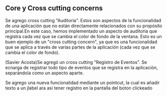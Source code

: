 ## Core y Cross cutting concerns
Se agrego cross cutting "Auditoría". Estos son aspectos de la funcionalidad de una aplicación que no están directamente relacionados con su propósito principal.En este caso, hemos implementado un aspecto de auditoría que registra cada vez que se cambia el color de fondo de la ventana. Esto es un buen ejemplo de un "cross cutting concern", ya que es una funcionalidad que se aplica a través de varias partes de la aplicación (cada vez que se cambia el color de fondo).

(Savier Acosta)Se agregó un cross cutting "Registro de Eventos". Se ecnarga de registrar todo tipo de eventos que se registra en la aplicación, separándola como un aspecto aparte.

Se agrego una nueva funcionalidad mediante un pointcut, la cual es añadir texto a un jlabel ara asi tener registro en la pantalla del boton clickeado
